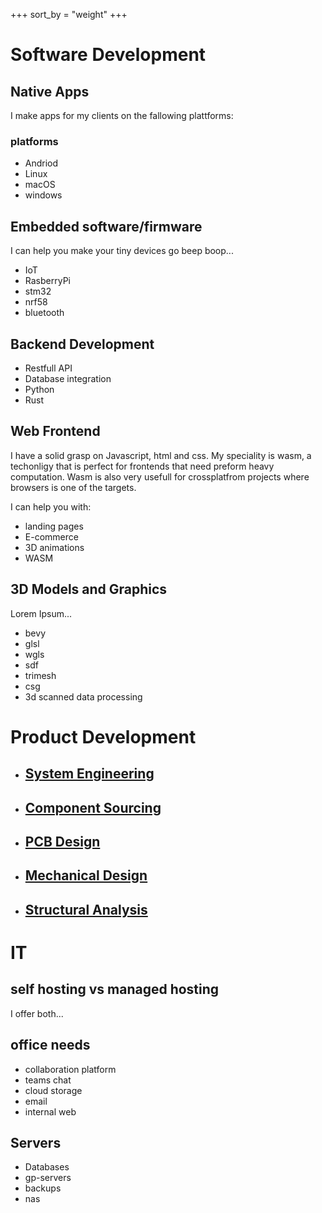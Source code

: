 +++
sort_by = "weight"
+++



# Software Development


## Native Apps

I make apps for my clients on the fallowing plattforms:

### platforms
- Andriod
- Linux
- macOS
- windows

## Embedded software/firmware

I can help you make your tiny devices go beep boop...
- IoT
- RasberryPi
- stm32
- nrf58
- bluetooth

## Backend Development

- Restfull API
- Database integration
- Python
- Rust


## Web Frontend

I have a solid grasp on Javascript, html and css. 
My speciality is wasm, a techonligy that is perfect for frontends that need preform heavy computation.
Wasm is also very usefull for crossplatfrom projects where browsers is one of the targets.

I can help you with:
- landing pages
- E-commerce
- 3D animations
- WASM


## 3D Models and Graphics

Lorem Ipsum...

- bevy
- glsl
- wgls
- sdf
- trimesh
- csg
- 3d scanned data processing


# Product Development

- ## [System Engineering](product-dev#system)
- ## [Component Sourcing](product-dev#component)
- ## [PCB Design](product-dev#pcb)
- ## [Mechanical Design](product-dev#mech)
- ## [Structural Analysis](product-dev#fea)


# IT


## self hosting vs managed hosting

I offer both...

## office needs
- collaboration platform
- teams chat
- cloud storage
- email
- internal web

## Servers
- Databases
- gp-servers
- backups
- nas

